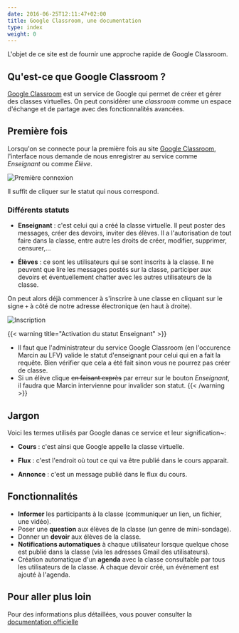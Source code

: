 ```yaml
---
date: 2016-06-25T12:11:47+02:00
title: Google Classroom, une documentation
type: index
weight: 0
---
```

L'objet de ce site est de fournir une approche rapide de Google Classroom.

## Qu'est-ce que Google Classroom ?

[Google Classroom](https:classroom.google.com) est un service de Google qui permet de créer et gérer des classes virtuelles. On peut considérer une *classroom* comme un espace d'échange et de partage avec des fonctionnalités avancées.


## Première fois

Lorsqu'on se connecte pour la première fois au site [Google Classroom](https:classroom.google.com), l'interface nous demande de nous enregistrer au service comme *Enseignant* ou comme *Élève*.

![Première connexion](images/classroomdoc_premiere_connexion.png)

Il suffit de cliquer sur le statut qui nous correspond.

### Différents statuts

- **Enseignant** : c'est celui qui a créé la classe virtuelle. Il peut poster des messages, créer des devoirs, inviter des élèves. Il a l'autorisation de tout faire dans la classe, entre autre les droits de créer, modifier, supprimer, censurer,...

- **Élèves** : ce sont les utilisateurs qui se sont inscrits à la classe. Il ne peuvent que lire les messages postés sur la classe, participer aux devoirs et éventuellement chatter avec les autres utilisateurs de la classe.

On peut alors déjà commencer à s'inscrire à une classe en cliquant sur le signe `+` à côté de notre adresse électronique (en haut à droite).

![Inscription](images/classroomdoc_inscription.png)



{{< warning title="Activation du statut Enseignant" >}}
- Il faut que l'administrateur du service Google Classroom (en l'occurence Marcin au LFV) valide le statut d'enseignant pour celui qui en a fait la requête. Bien vérifier que cela a été fait sinon vous ne pourrez pas créer de classe.
- Si un élève clique  ~~en faisant exprès~~ par erreur sur le bouton *Enseignant*, il faudra que Marcin intervienne pour invalider son statut.
{{< /warning >}}

## Jargon

Voici les termes utilisés par Google danas ce service et leur signification~:

- **Cours** : c'est ainsi que Google appelle la classe virtuelle.

- **Flux** : c'est l'endroit où tout ce qui va être publié dans le cours apparait.

- **Annonce** : c'est un message publié dans le flux du cours.

## Fonctionnalités

- **Informer** les participants à la classe (communiquer un lien, un fichier, une vidéo).
- Poser une **question** aux élèves de la classe (un genre de mini-sondage).
- Donner un **devoir** aux élèves de la classe.
- **Notifications automatiques** à chaque utilisateur lorsque quelque chose est publié dans la classe (via les adresses Gmail des utilisateurs).
- Création automatique d'un **agenda** avec la classe consultable par tous les utilisateurs de la classe. À chaque devoir créé, un événement est ajouté à l'agenda.

## Pour aller plus loin

Pour des informations plus détaillées, vous pouver consulter la [documentation officielle](https://support.google.com/edu/classroom/?hl=fr#topic=6020277)
